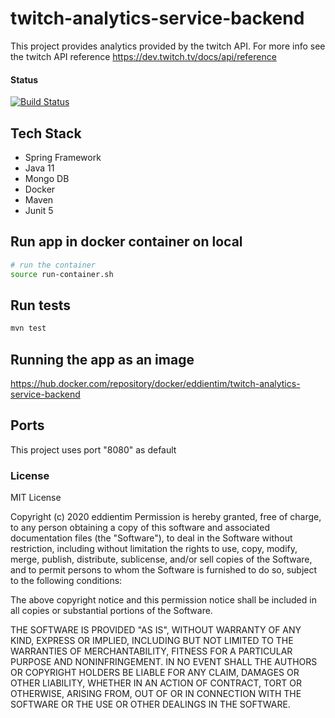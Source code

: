 # twitch-analytics-service-backend
This project provides analytics provided by the twitch API. For more info see the twitch API reference https://dev.twitch.tv/docs/api/reference 

#### Status

[![Build Status](https://travis-ci.com/eddientim/twitch-analytics-service-backend.svg?branch=main)](https://travis-ci.com/eddientim/twitch-analytics-service-backend)

## Tech Stack 
- Spring Framework
- Java 11
- Mongo DB
- Docker
- Maven
- Junit 5

## Run app in docker container on local
```bash
# run the container
source run-container.sh
```

## Run tests
```bash
mvn test
```
## Running the app as an image
https://hub.docker.com/repository/docker/eddientim/twitch-analytics-service-backend

## Ports
This project uses port "8080" as default

### License
MIT License

Copyright (c) 2020 eddientim
Permission is hereby granted, free of charge, to any person obtaining a copy of this software and associated documentation files (the "Software"), to deal in the Software without restriction, including without limitation the rights to use, copy, modify, merge, publish, distribute, sublicense, and/or sell copies of the Software, and to permit persons to whom the Software is furnished to do so, subject to the following conditions:

The above copyright notice and this permission notice shall be included in all copies or substantial portions of the Software.

THE SOFTWARE IS PROVIDED "AS IS", WITHOUT WARRANTY OF ANY KIND, EXPRESS OR IMPLIED, INCLUDING BUT NOT LIMITED TO THE WARRANTIES OF MERCHANTABILITY, FITNESS FOR A PARTICULAR PURPOSE AND NONINFRINGEMENT. IN NO EVENT SHALL THE AUTHORS OR COPYRIGHT HOLDERS BE LIABLE FOR ANY CLAIM, DAMAGES OR OTHER LIABILITY, WHETHER IN AN ACTION OF CONTRACT, TORT OR OTHERWISE, ARISING FROM, OUT OF OR IN CONNECTION WITH THE SOFTWARE OR THE USE OR OTHER DEALINGS IN THE SOFTWARE.
